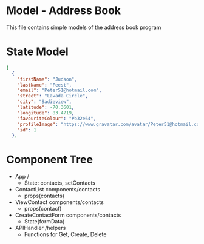 # Model - Address Book

This file contains simple models of the address book program

# State Model

```json
[
  {
    "firstName": "Judson",
    "lastName": "Feest",
    "email": "Peter51@hotmail.com",
    "street": "Lavada Circle",
    "city": "Sadieview",
    "latitude": -70.3601,
    "longitude": 83.4719,
    "favouriteColour": "#b32e64",
    "profileImage": "https://www.gravatar.com/avatar/Peter51@hotmail.com?s=120&d=identicon",
    "id": 1
  },
```

# Component Tree

- App /
  - State: contacts, setContacts
- ContactList components/contacts
  - props(contacts)
- ViewContact components/contacts
  - props(contact)
- CreateContactForm components/contacts
  - State(formData)
- APIHandler /helpers
  - Functions for Get, Create, Delete
